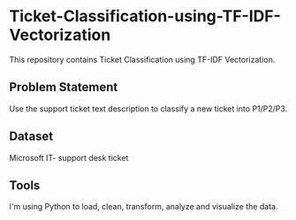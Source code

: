 # Ticket-Classification-using-TF-IDF-Vectorization

This repository contains Ticket Classification using TF-IDF Vectorization.

## Problem Statement

Use the support ticket text description to classify a new ticket into P1/P2/P3.

## Dataset

Microsoft IT- support desk ticket

## Tools

I'm using Python to load, clean, transform, analyze and visualize the data.
